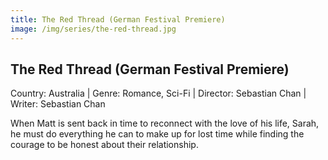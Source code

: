 ```yaml
---
title: The Red Thread (German Festival Premiere)
image: /img/series/the-red-thread.jpg
---
```


## The Red Thread (German Festival Premiere)

Country: Australia | Genre: Romance, Sci-Fi | Director: Sebastian Chan | Writer: Sebastian Chan

When Matt is sent back in time to reconnect with the love of his life, Sarah, he must do everything he can to make up for lost time while finding the courage to be honest about their relationship.
